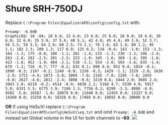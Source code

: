 # Shure  SRH-750DJ
Replace `C:\Program Files\EqualizerAPO\config\config.txt` with:
```
Preamp: -6.0dB
GraphicEQ: 10 -84; 20 6.0; 22 6.0; 23 6.0; 25 6.0; 26 6.0; 28 6.0; 30 6.0; 32 6.0; 35 5.9; 37 5.6; 40 5.1; 42 4.8; 45 4.4; 49 3.9; 52 3.7; 56 3.5; 59 3.3; 64 2.9; 68 2.5; 73 2.1; 78 1.6; 83 1.4; 89 1.2; 95 1.1; 102 1.3; 109 1.3; 117 0.9; 125 0.2; 134 -0.4; 143 -1.0; 153 -1.3; 164 -1.3; 175 -0.8; 188 -1.1; 201 -1.4; 215 -1.3; 230 -1.3; 246 -2.4; 263 -2.8; 282 -2.5; 301 -2.3; 323 -1.9; 345 -1.6; 369 -1.6; 395 -1.6; 423 -1.8; 452 -1.9; 484 -2.1; 518 -2.1; 554 -2.0; 593 -1.6; 635 -1.4; 679 -1.2; 726 -0.7; 777 -0.2; 832 0.1; 890 0.4; 952 0.4; 1019 -0.1; 1090 -0.3; 1167 -0.2; 1248 -0.0; 1336 -0.3; 1429 -1.1; 1529 -2.0; 1636 -2.9; 1751 -4.4; 1873 -5.8; 2004 -7.0; 2145 -7.8; 2295 -7.6; 2455 -6.0; 2627 -4.6; 2811 -2.4; 3008 -0.6; 3219 0.6; 3444 2.0; 3685 2.4; 3943 2.0; 4219 -0.2; 4514 -0.9; 4830 2.2; 5168 4.7; 5530 4.9; 5917 5.8; 6331 5.5; 6775 3.9; 7249 1.3; 7756 0.2; 8299 -3.3; 8880 -6.0; 9502 -5.0; 10167 -1.0; 10879 0.0; 11640 0.0; 12455 0.0; 13327 0.0; 14260 0.0; 15258 0.0; 16326 0.0; 17469 0.0; 18692 0.0; 20000 0.0
```
**OR** if using HeSuVi replace `C:\Program Files\EqualizerAPO\config\HeSuVi\eq.txt` and omit `Preamp: -6.0dB` and instead set Global volume in the UI for both channels to **-60**.
![](https://raw.githubusercontent.com/jaakkopasanen/AutoEq/master/results/SBAF-Serious/innerfidelity/onear/Shure%20%20SRH-750DJ/Shure%20%20SRH-750DJ.png)